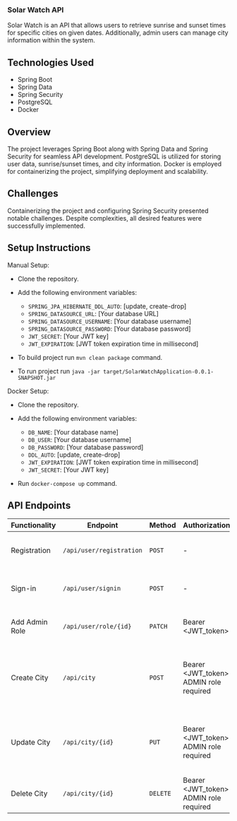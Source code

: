 ### Solar Watch API
Solar Watch is an API that allows users to retrieve sunrise and sunset times for specific cities on given dates. Additionally, admin users can manage city information within the system.

## Technologies Used
- Spring Boot
- Spring Data
- Spring Security
- PostgreSQL
- Docker
## Overview
The project leverages Spring Boot along with Spring Data and Spring Security for seamless API development. PostgreSQL is utilized for storing user data, sunrise/sunset times, and city information. Docker is employed for containerizing the project, simplifying deployment and scalability.

## Challenges
Containerizing the project and configuring Spring Security presented notable challenges. Despite complexities, all desired features were successfully implemented.

## Setup Instructions
Manual Setup:
- Clone the repository.

- Add the following environment variables:
  - `SPRING_JPA_HIBERNATE_DDL_AUTO`: [update, create-drop]
  - `SPRING_DATASOURCE_URL`: [Your database URL]
  - `SPRING_DATASOURCE_USERNAME`: [Your database username]
  - `SPRING_DATASOURCE_PASSWORD`: [Your database password]
  - `JWT_SECRET`: [Your JWT key]
  - `JWT_EXPIRATION`: [JWT token expiration time in millisecond]

- To build project run `mvn clean package` command.
- To run project run `java -jar target/SolarWatchApplication-0.0.1-SNAPSHOT.jar`


Docker Setup:
- Clone the repository.

- Add the following environment variables:
  - `DB_NAME`: [Your database name]
  - `DB_USER`: [Your database username]
  - `DB_PASSWORD`: [Your database password]
  - `DDL_AUTO`: [update, create-drop]
  - `JWT_EXPIRATION`: [JWT token expiration time in millisecond]
  - `JWT_SECRET`: [Your JWT key]

- Run `docker-compose up` command.

## API Endpoints

| Functionality | Endpoint | Method | Authorization | Request body | Response | Exceptions |
|---------------|----------|--------|---------------|--------------|----------|------------|
| Registration | `/api/user/registration` | `POST` | - | {"password": <_PASSWORD_>, "userName": <USER_NAME>} | Response status 201 (Created) | DataIntegrityViolationException |
| Sign-in | `/api/user/signin` | `POST` | - | {"password": <_PASSWORD_>, "userName": <USER_NAME>} | {"jwt":<JWT_TOKEN>, "userName": <USER_NAME>,"roles": [<USER_ROLES>]} | BadCredentialsException |
| Add Admin Role | `/api/user/role/{id}`| `PATCH` | Bearer <JWT_token> | - | {"password": <_PASSWORD_>, "userName": <USER_NAME>} | {"jwt":<JWT_TOKEN>, "userName": <USER_NAME>,"roles": [<USER_ROLES>]} | NonExistingUserException |
| Create City | `/api/city` | `POST` | Bearer <JWT_token> ADMIN role required | {"name": <CITY_NAME>, "lat": <CITY_LATTITUDE>,"lon": <CITY_LONGITUDE>, "state": <STATE_NAME>, "country": <COUNTRY_NAME>} | Response status 200 (OK) | AlreadyExistingCityException |
| Update City | `/api/city/{id}` | `PUT` | Bearer <JWT_token> ADMIN role required | {"name": <CITY_NAME>, "lat": <CITY_LATTITUDE>,"lon": <CITY_LONGITUDE>, "state": <STATE_NAME>, "country": <COUNTRY_NAME>} | Response status 200 (OK) | NonExistingCityException |
| Delete City | `/api/city/{id}` | `DELETE` | Bearer <JWT_token> ADMIN role required | - | Response status 200 (OK) | NonExistingCityException |
